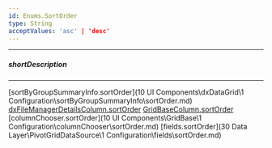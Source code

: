 ```yaml
---
id: Enums.SortOrder
type: String
acceptValues: 'asc' | 'desc'
---
```

---
##### shortDescription
<!-- Description goes here -->

---
<!-- Description goes here -->
[sortByGroupSummaryInfo.sortOrder](10 UI Components\dxDataGrid\1 Configuration\sortByGroupSummaryInfo\sortOrder.md)
[dxFileManagerDetailsColumn.sortOrder](_hidden\dxFileManagerDetailsColumn\sortOrder.md)
[GridBaseColumn.sortOrder](_hidden\GridBaseColumn\sortOrder.md)
[columnChooser.sortOrder](10 UI Components\GridBase\1 Configuration\columnChooser\sortOrder.md)
[fields.sortOrder](30 Data Layer\PivotGridDataSource\1 Configuration\fields\sortOrder.md)
